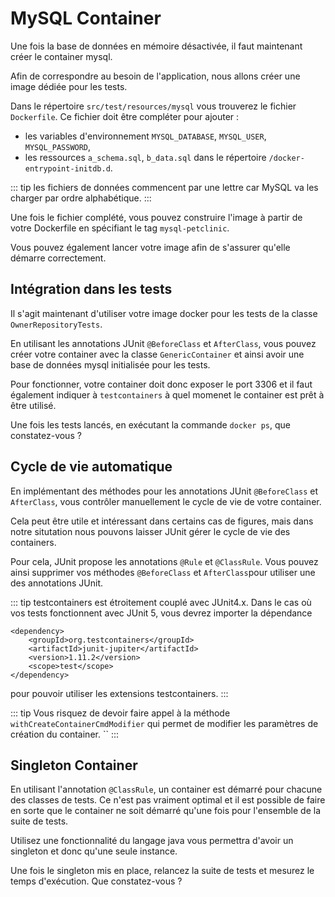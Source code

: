 # MySQL Container

Une fois la base de données en mémoire désactivée, il faut maintenant créer le container mysql.

Afin de correspondre au besoin de l'application, nous allons créer une image dédiée pour les tests.

Dans le répertoire `src/test/resources/mysql` vous trouverez le fichier `Dockerfile`. Ce fichier doit être compléter pour ajouter :
 - les variables d'environnement `MYSQL_DATABASE`, `MYSQL_USER`, `MYSQL_PASSWORD`,
 - les ressources `a_schema.sql`, `b_data.sql` dans le répertoire `/docker-entrypoint-initdb.d`.

::: tip
les fichiers de données commencent par une lettre car MySQL va les charger par ordre alphabétique.
:::

Une fois le fichier complété, vous pouvez construire l'image à partir de votre Dockerfile en spécifiant le tag `mysql-petclinic`.

Vous pouvez également lancer votre image afin de s'assurer qu'elle démarre correctement.

## Intégration dans les tests

Il s'agit maintenant d'utiliser votre image docker pour les tests de la classe `OwnerRepositoryTests`. 

En utilisant les annotations JUnit `@BeforeClass` et `AfterClass`, vous pouvez créer votre container avec la classe `GenericContainer` et ainsi avoir une base de données mysql initialisée pour les tests.

Pour fonctionner, votre container doit donc exposer le port 3306 et il faut également indiquer à `testcontainers` à quel momenet le container est prêt à être utilisé.


Une fois les tests lancés, en exécutant la commande `docker ps`, que constatez-vous ?

 

## Cycle de vie automatique

En implémentant des méthodes pour les annotations JUnit `@BeforeClass` et `AfterClass`, vous contrôler manuellement le cycle de vie de votre container. 

Cela peut être utile et intéressant dans certains cas de figures, mais dans notre situtation nous pouvons laisser JUnit gérer le cycle de vie des containers.

Pour cela, JUnit propose les annotations `@Rule` et `@ClassRule`. Vous pouvez ainsi supprimer vos méthodes `@BeforeClass` et `AfterClass`pour utiliser une des annotations JUnit.

::: tip
testcontainers est étroitement couplé avec JUnit4.x. Dans le cas où vos tests fonctionnent avec JUnit 5, vous devrez importer la dépendance

```
<dependency>
    <groupId>org.testcontainers</groupId>
    <artifactId>junit-jupiter</artifactId>
    <version>1.11.2</version>
    <scope>test</scope>
</dependency>
```

pour pouvoir utiliser les extensions testcontainers.
:::

::: tip
Vous risquez de devoir faire appel à la méthode `withCreateContainerCmdModifier` qui permet de modifier les paramètres de création du container. ``
:::

## Singleton Container

En utilisant l'annotation `@ClassRule`, un container est démarré pour chacune des classes de tests. Ce n'est pas vraiment optimal et il est possible de faire en sorte que le container ne soit démarré qu'une fois pour l'ensemble de la suite de tests.

Utilisez une fonctionnalité du langage java vous permettra d'avoir un singleton et donc qu'une seule instance. 

Une fois le singleton mis en place, relancez la suite de tests et mesurez le temps d'exécution. Que constatez-vous ?

